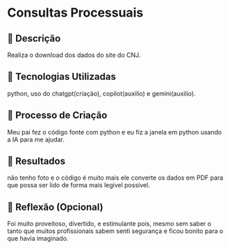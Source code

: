 # Consultas Processuais

## 📒 Descrição
Realiza o download dos dados do site do CNJ.

## 🤖 Tecnologias Utilizadas
python, uso do chatgpt(criação), copilot(auxilio) e gemini(auxilio).

## 🧐 Processo de Criação
Meu pai fez o código fonte com python e eu fiz a janela em python usando a IA para me ajudar.

## 🚀 Resultados
não tenho foto e o código é muito mais ele converte os dados em PDF para que possa ser lido de forma mais legivel possível.

## 💭 Reflexão (Opcional)
Foi muito proveitoso, divertido, e estimulante pois, mesmo sem saber o tanto que muitos profissionais sabem senti segurança
e ficou bonito para o que havia imaginado.

